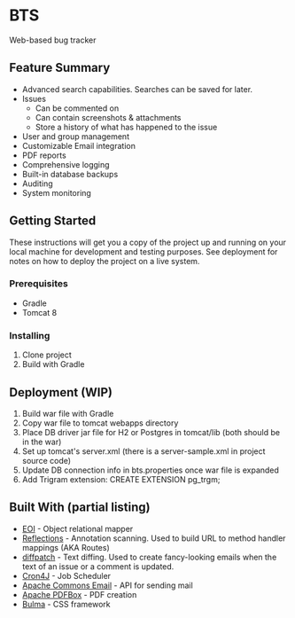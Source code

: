 # BTS

Web-based bug tracker

## Feature Summary

* Advanced search capabilities. Searches can be saved for later.
* Issues
  * Can be commented on
  * Can contain screenshots & attachments
  * Store a history of what has happened to the issue
* User and group management
* Customizable Email integration
* PDF reports
* Comprehensive logging
* Built-in database backups
* Auditing
* System monitoring

## Getting Started

These instructions will get you a copy of the project up and running on your
local machine for development and testing purposes. 
See deployment for notes on how to deploy the project on a live system.

### Prerequisites

* Gradle
* Tomcat 8

### Installing

1. Clone project
2. Build with Gradle

## Deployment (WIP)

1. Build war file with Gradle
2. Copy war file to tomcat webapps directory
3. Place DB driver jar file for H2 or Postgres in tomcat/lib (both should be in the war)
4. Set up tomcat's server.xml (there is a server-sample.xml in project source code)
5. Update DB connection info in bts.properties once war file is expanded
6. Add Trigram extension: CREATE EXTENSION pg_trgm;

## Built With (partial listing)

* [EOI](https://github.com/ehicks05/eoi) - Object relational mapper
* [Reflections](https://github.com/ronmamo/reflections) - Annotation scanning. Used to build URL 
  to method handler mappings (AKA Routes)
* [diffpatch](https://github.com/sksamuel/google-diff-match-patch) - Text diffing. Used to 
  create fancy-looking emails when the text of an issue or a comment is updated.
* [Cron4J](http://www.sauronsoftware.it/projects/cron4j/index.php) - Job Scheduler
* [Apache Commons Email](https://commons.apache.org/proper/commons-email/) - API for sending mail
* [Apache PDFBox](https://pdfbox.apache.org/) - PDF creation
* [Bulma](https://bulma.io/) - CSS framework
